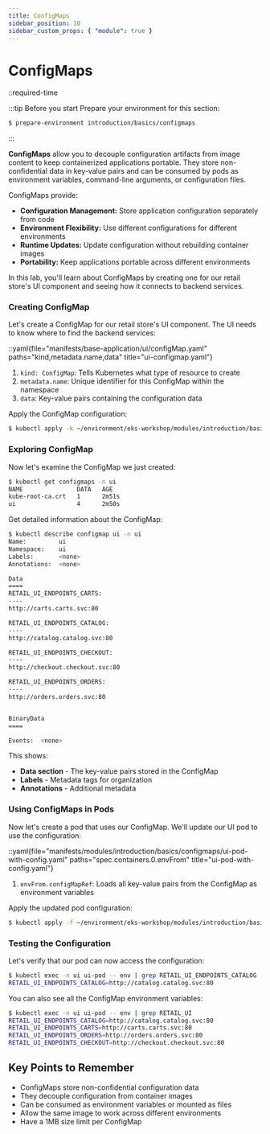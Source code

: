```yaml
---
title: ConfigMaps
sidebar_position: 10
sidebar_custom_props: { "module": true }
---
```


# ConfigMaps

::required-time

:::tip Before you start
Prepare your environment for this section:

```bash timeout=300 wait=10
$ prepare-environment introduction/basics/configmaps
```

:::

**ConfigMaps** allow you to decouple configuration artifacts from image content to keep containerized applications portable. They store non-confidential data in key-value pairs and can be consumed by pods as environment variables, command-line arguments, or configuration files.

ConfigMaps provide:
- **Configuration Management:** Store application configuration separately from code
- **Environment Flexibility:** Use different configurations for different environments
- **Runtime Updates:** Update configuration without rebuilding container images
- **Portability:** Keep applications portable across different environments

In this lab, you'll learn about ConfigMaps by creating one for our retail store's UI component and seeing how it connects to backend services.

### Creating ConfigMap

Let's create a ConfigMap for our retail store's UI component. The UI needs to know where to find the backend services:

::yaml{file="manifests/base-application/ui/configMap.yaml" paths="kind,metadata.name,data" title="ui-configmap.yaml"}

1. `kind: ConfigMap`: Tells Kubernetes what type of resource to create
2. `metadata.name`: Unique identifier for this ConfigMap within the namespace
4. `data`: Key-value pairs containing the configuration data

Apply the ConfigMap configuration:
```bash
$ kubectl apply -k ~/environment/eks-workshop/modules/introduction/basics/configmaps/
```

### Exploring ConfigMap

Now let's examine the ConfigMap we just created:

```bash
$ kubectl get configmaps -n ui
NAME               DATA   AGE
kube-root-ca.crt   1      2m51s
ui                 4      2m50s
```

Get detailed information about the ConfigMap:
```bash
$ kubectl describe configmap ui -n ui
Name:         ui
Namespace:    ui
Labels:       <none>
Annotations:  <none>

Data
====
RETAIL_UI_ENDPOINTS_CARTS:
----
http://carts.carts.svc:80

RETAIL_UI_ENDPOINTS_CATALOG:
----
http://catalog.catalog.svc:80

RETAIL_UI_ENDPOINTS_CHECKOUT:
----
http://checkout.checkout.svc:80

RETAIL_UI_ENDPOINTS_ORDERS:
----
http://orders.orders.svc:80


BinaryData
====

Events:  <none>
```

This shows:
- **Data section** - The key-value pairs stored in the ConfigMap
- **Labels** - Metadata tags for organization
- **Annotations** - Additional metadata

### Using ConfigMaps in Pods

Now let's create a pod that uses our ConfigMap. We'll update our UI pod to use the configuration:

::yaml{file="manifests/modules/introduction/basics/configmaps/ui-pod-with-config.yaml" paths="spec.containers.0.envFrom" title="ui-pod-with-config.yaml"}

1. `envFrom.configMapRef`: Loads all key-value pairs from the ConfigMap as environment variables

Apply the updated pod configuration:
```bash hook=ready
$ kubectl apply -f ~/environment/eks-workshop/modules/introduction/basics/configmaps/ui-pod-with-config.yaml
```

### Testing the Configuration

Let's verify that our pod can now access the configuration:

```bash
$ kubectl exec -n ui ui-pod -- env | grep RETAIL_UI_ENDPOINTS_CATALOG
RETAIL_UI_ENDPOINTS_CATALOG=http://catalog.catalog.svc:80
```

You can also see all the ConfigMap environment variables:
```bash
$ kubectl exec -n ui ui-pod -- env | grep RETAIL_UI
RETAIL_UI_ENDPOINTS_CATALOG=http://catalog.catalog.svc:80
RETAIL_UI_ENDPOINTS_CARTS=http://carts.carts.svc:80
RETAIL_UI_ENDPOINTS_ORDERS=http://orders.orders.svc:80
RETAIL_UI_ENDPOINTS_CHECKOUT=http://checkout.checkout.svc:80
```

## Key Points to Remember

* ConfigMaps store non-confidential configuration data
* They decouple configuration from container images
* Can be consumed as environment variables or mounted as files
* Allow the same image to work across different environments
* Have a 1MB size limit per ConfigMap
